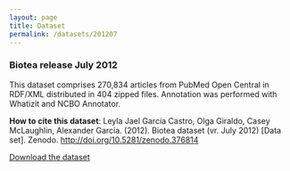 ```yaml
---
layout: page
title: Dataset
permalink: /datasets/201207
---
```


### Biotea release July 2012
This dataset comprises 270,834 articles from PubMed Open Central in RDF/XML distributed in 404 zipped files. Annotation was performed with Whatizit and NCBO Annotator.

**How to cite this dataset**:
Leyla Jael Garcia Castro, Olga Giraldo, Casey McLaughlin, Alexander Garcia. (2012). Biotea dataset (vr. July 2012) [Data set]. Zenodo. http://doi.org/10.5281/zenodo.376814 

[Download the dataset](https://zenodo.org/record/376814)
